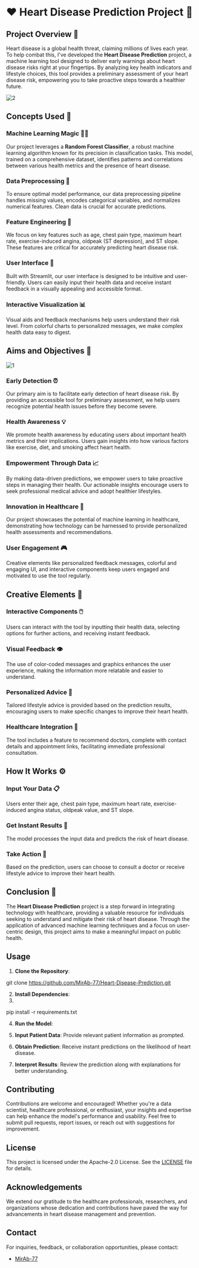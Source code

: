 # ❤️ Heart Disease Prediction Project 💓

## Project Overview 📝
Heart disease is a global health threat, claiming millions of lives each year. To help combat this, I've developed the **Heart Disease Prediction** project, a machine learning tool designed to deliver early warnings about heart disease risks right at your fingertips. By analyzing key health indicators and lifestyle choices, this tool provides a preliminary assessment of your heart disease risk, empowering you to take proactive steps towards a healthier future.

![2](https://github.com/user-attachments/assets/b848a45c-a165-4d51-abb5-6e3d64cc10ef)

## Concepts Used 🧠

### Machine Learning Magic 🧙‍♂️
Our project leverages a **Random Forest Classifier**, a robust machine learning algorithm known for its precision in classification tasks. This model, trained on a comprehensive dataset, identifies patterns and correlations between various health metrics and the presence of heart disease.

### Data Preprocessing 🧹
To ensure optimal model performance, our data preprocessing pipeline handles missing values, encodes categorical variables, and normalizes numerical features. Clean data is crucial for accurate predictions.

### Feature Engineering 🔧
We focus on key features such as age, chest pain type, maximum heart rate, exercise-induced angina, oldpeak (ST depression), and ST slope. These features are critical for accurately predicting heart disease risk.

### User Interface 🎨
Built with Streamlit, our user interface is designed to be intuitive and user-friendly. Users can easily input their health data and receive instant feedback in a visually appealing and accessible format.

### Interactive Visualization 📊
Visual aids and feedback mechanisms help users understand their risk level. From colorful charts to personalized messages, we make complex health data easy to digest.

## Aims and Objectives 🎯

![1](https://github.com/user-attachments/assets/9687613f-cb0a-4aaa-bfdb-af696d98a999)


### Early Detection ⏰
Our primary aim is to facilitate early detection of heart disease risk. By providing an accessible tool for preliminary assessment, we help users recognize potential health issues before they become severe.

### Health Awareness 💡
We promote health awareness by educating users about important health metrics and their implications. Users gain insights into how various factors like exercise, diet, and smoking affect heart health.

### Empowerment Through Data 📈
By making data-driven predictions, we empower users to take proactive steps in managing their health. Our actionable insights encourage users to seek professional medical advice and adopt healthier lifestyles.

### Innovation in Healthcare 🚀
Our project showcases the potential of machine learning in healthcare, demonstrating how technology can be harnessed to provide personalized health assessments and recommendations.

### User Engagement 🎮
Creative elements like personalized feedback messages, colorful and engaging UI, and interactive components keep users engaged and motivated to use the tool regularly.

## Creative Elements 🎨

### Interactive Components 🖱️
Users can interact with the tool by inputting their health data, selecting options for further actions, and receiving instant feedback.

### Visual Feedback 👁️
The use of color-coded messages and graphics enhances the user experience, making the information more relatable and easier to understand.

### Personalized Advice 💬
Tailored lifestyle advice is provided based on the prediction results, encouraging users to make specific changes to improve their heart health.

### Healthcare Integration 🏥
The tool includes a feature to recommend doctors, complete with contact details and appointment links, facilitating immediate professional consultation.

## How It Works ⚙️

### Input Your Data 📋
Users enter their age, chest pain type, maximum heart rate, exercise-induced angina status, oldpeak value, and ST slope.

### Get Instant Results 🧾
The model processes the input data and predicts the risk of heart disease.

### Take Action 🚀
Based on the prediction, users can choose to consult a doctor or receive lifestyle advice to improve their heart health.

## Conclusion 🏁
The **Heart Disease Prediction** project is a step forward in integrating technology with healthcare, providing a valuable resource for individuals seeking to understand and mitigate their risk of heart disease. Through the application of advanced machine learning techniques and a focus on user-centric design, this project aims to make a meaningful impact on public health.

## Usage
1. **Clone the Repository**: 

git clone https://github.com/MirAb-77/Heart-Disease-Prediction.git

2. **Install Dependencies**:
3. 
pip install -r requirements.txt

4. **Run the Model**:

4. **Input Patient Data**: Provide relevant patient information as prompted.
5. **Obtain Prediction**: Receive instant predictions on the likelihood of heart disease.
6. **Interpret Results**: Review the prediction along with explanations for better understanding.

## Contributing
Contributions are welcome and encouraged! Whether you're a data scientist, healthcare professional, or enthusiast, your insights and expertise can help enhance the model's performance and usability. Feel free to submit pull requests, report issues, or reach out with suggestions for improvement.

## License
This project is licensed under the Apache-2.0 License. See the [LICENSE](LICENSE) file for details.

## Acknowledgements
We extend our gratitude to the healthcare professionals, researchers, and organizations whose dedication and contributions have paved the way for advancements in heart disease management and prevention.

## Contact
For inquiries, feedback, or collaboration opportunities, please contact:
- [MirAb-77](https://github.com/MirAb-77)
